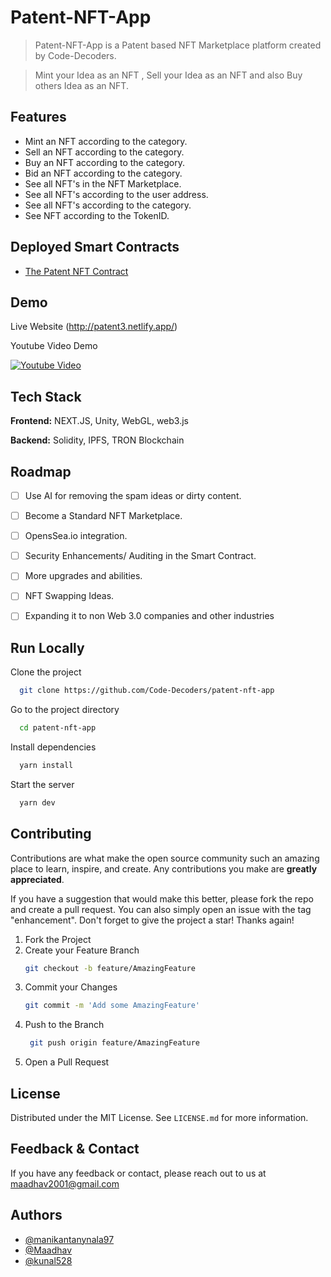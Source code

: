 # Patent-NFT-App

> Patent-NFT-App is a Patent based NFT Marketplace platform created by Code-Decoders.

> Mint your Idea as an NFT , Sell your Idea as an NFT and also Buy others Idea as an NFT. 


 
## Features

- Mint an NFT according to the category.
- Sell an NFT according to the category.
- Buy an NFT according to the category.
- Bid an NFT according to the category.
- See all NFT's in the NFT Marketplace.
- See all NFT's according to the user address.
- See all NFT's according to the category.
- See NFT according to the TokenID.

## Deployed Smart Contracts

- [The Patent NFT Contract](https://shasta.tronscan.org/#/contract/TJU6x2uk4ubGPNdU2boUndCi1VehQYiLdU/code)

## Demo

Live Website (http://patent3.netlify.app/)

Youtube Video Demo

[![Youtube Video](https://img.youtube.com/vi/KYnxJ5afecY/sddefault.jpg)](https://youtu.be/KYnxJ5afecY)



## Tech Stack

**Frontend:** NEXT.JS, Unity, WebGL, web3.js

**Backend:** Solidity, IPFS, TRON Blockchain
## Roadmap

- [ ]  Use AI for removing the spam ideas or dirty content.   
- [ ]  Become a Standard NFT Marketplace.
- [ ]  OpensSea.io integration.
- [ ]  Security Enhancements/ Auditing in the Smart Contract.
- [ ]  More upgrades and abilities.
- [ ]  NFT Swapping Ideas. 
- [ ]  Expanding it to non Web 3.0 companies and other industries


## Run Locally

Clone the project

```bash
  git clone https://github.com/Code-Decoders/patent-nft-app
```

Go to the project directory

```bash
  cd patent-nft-app
```

Install dependencies

```bash
  yarn install
```

Start the server

```bash
  yarn dev
```


## Contributing

Contributions are what make the open source community such an amazing place to learn, inspire, and create. Any contributions you make are **greatly appreciated**.

If you have a suggestion that would make this better, please fork the repo and create a pull request. You can also simply open an issue with the tag "enhancement".
Don't forget to give the project a star! Thanks again!

1. Fork the Project
2. Create your Feature Branch
   ```sh
   git checkout -b feature/AmazingFeature
   ```
3. Commit your Changes 
    ```sh
    git commit -m 'Add some AmazingFeature'
    ```
4. Push to the Branch 
   ```sh
    git push origin feature/AmazingFeature
    ```
6. Open a Pull Request

## License

Distributed under the MIT License. See `LICENSE.md` for more information.
    
## Feedback & Contact

If you have any feedback or contact, please reach out to us at maadhav2001@gmail.com


## Authors
- [@manikantanynala97](https://github.com/manikantanynala97)
- [@Maadhav](https://www.github.com/Maadhav)
- [@kunal528](https://www.github.com/kunal528)
